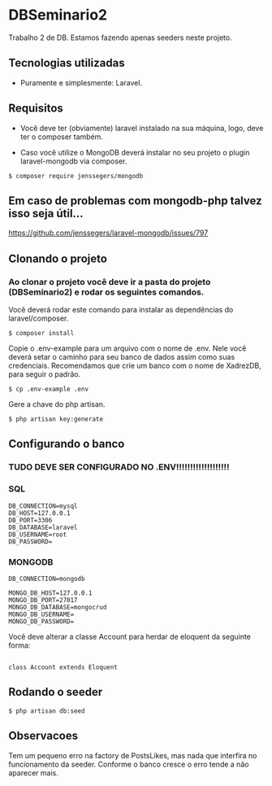 # DBSeminario2
Trabalho 2 de DB. Estamos fazendo apenas seeders neste projeto.

## Tecnologias utilizadas

- Puramente e simplesmente: Laravel.

## Requisitos

- Você deve ter (obviamente) laravel instalado na sua máquina, logo, deve ter o composer também.

- Caso você utilize o MongoDB deverá instalar no seu projeto o plugin laravel-mongodb via composer.

```
$ composer require jenssegers/mongodb
```

## Em caso de problemas com mongodb-php talvez isso seja útil...

https://github.com/jenssegers/laravel-mongodb/issues/797

## Clonando o projeto

### Ao clonar o projeto você deve ir a pasta do projeto (DBSeminario2) e rodar os seguintes comandos.

Você deverá rodar este comando para instalar as dependências do laravel/composer.

```
$ composer install
```

Copie o .env-example para um arquivo com o nome de .env.
Nele você deverá setar o caminho para seu banco de dados assim como suas credenciais.
Recomendamos que crie um banco com o nome de XadrezDB, para seguir o padrão.

```
$ cp .env-example .env
```

Gere a chave do php artisan.

```
$ php artisan key:generate
```

## Configurando o banco

### TUDO DEVE SER CONFIGURADO NO .ENV!!!!!!!!!!!!!!!!!!!

### SQL

```
DB_CONNECTION=mysql
DB_HOST=127.0.0.1
DB_PORT=3306
DB_DATABASE=laravel
DB_USERNAME=root
DB_PASSWORD=

```

### MONGODB

```
DB_CONNECTION=mongodb

MONGO_DB_HOST=127.0.0.1
MONGO_DB_PORT=27017
MONGO_DB_DATABASE=mongocrud
MONGO_DB_USERNAME=
MONGO_DB_PASSWORD=

```

Você deve alterar a classe Account para herdar de eloquent da seguinte forma:

```

class Account extends Eloquent

```

## Rodando o seeder

```
$ php artisan db:seed
```


## Observacoes

Tem um pequeno erro na factory de PostsLikes, mas nada que interfira no funcionamento da seeder. Conforme o banco cresce o erro tende a não aparecer mais.

